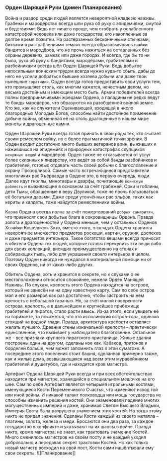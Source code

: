 ###  Орден Шарящей Руки (домен Планирования)

Война и раздор среди людей является невероятной кладезю наживы. Грабежи и мародёрство всегда шли рука об руку с эпидемиями, смутой и бедствиями. Ведь нет ничего проще, чем отобрать у ослабленного катастрофой человека или даже государства, его накопленные за долгое время пожитки. На растерзанных бесконечными стычками, битвами и разграблениями землях всегда образовывались шайки бандитов и мародёров, что не прочь нажиться на оставленных без охраны деревнях, замках или даже городах. И всегда, где бы то ни было, рука об руку с бандитами, мародёрами, грабителями и разбойниками всегда шёл Орден Шарящей Руки. Ведь добытое непосильным воинским трудом всегда нужно куда-то сбыть, дабы до него не успели добраться бывшие хозяева добычи или даже твои нынешние `соратники`. Орден всегда готов предоставить свои услуги тем, кто промышляет столь, как многим кажется, нечестным делом, но весьма достойным и имеющим место быть. Армии победителей всегда полны предприимчивыми жрецами Ордена, а паладины не редко ведут те банды мародёров, что образуются на разобщённой войной земле. Кто же, как не служители Оценивающей, входящей в число благородных Молодых Богов, способны найти достойное применение добыче войны, обменивая её на столь драгоценные в нашем мире монеты и драгоценные камни.

Орден Шарящей Руки всегда готов принять в свои ряды тех, кто считает своим ремеслом войну, но с более прагматичной точки зрения. В Орден входит достаточно много бывших ветеранов воин, выживших и нажившихся на эпидемиях и природных катастрофах скупщиков `ненужных вещей` и мародёров. Орден также не отказывается от услуг более склонных к лидерству, кто ведёт за собой банды разбойников и грабителей, готовых отдавать часть своей добычи с благословление и охрану Прозорливой. Самые часто встречающиеся представители многоликих рас Хъёрварда в Ордене это, в первую очередь, люди. Далее идут гноллы, минотавры и дварфы, почитающие `воинскую доблесть` и выживающие в основном за счёт грабежей. Орки и гоблины, дети Тьмы, обращённые в веру Двуликой, тоже не прочь пользоваться её богатыми дарами. Даже среди утончённых рас эльфов, таких как кериты и халдеты, тоже найдутся ремесленники войны.

Казна Ордена всегда полна за счёт пожертвований `добрых самаритян`, что привносят свои добытые блага в сокровищницы Ордена. Правда золота и драгоценностей у Ордена меньше, чем у остальных Орденов Хозяйки Кошельков. Зато, вместо этого, в складах Ордена хранится невероятное множество предметов роскоши, картин, оружия, доспехов и даже предметов интерьера. Такое богатство вещами всегда приносит в обители Ордена тех людей, которые готовы перекупить эти вещи либо для своих коллекций, висящих преимущественно на стенах и собирающих пыль, либо для украшения своего интерьера в целом. Поэтому Орден никогда не нуждался в материальной помощи ни от своих Орденов, ни от каких-либо других.

Обитель Ордена, хоть и хранится в секрете, но к слухами о её местоположении относится спокойнее, нежели Орден Манящей Наживы. По слухам, крепость этого Ордена находится на острове, который не занесён ни на одну известную карту. Сам по себе остров мал и его размеров как раз достаточно, чтобы застроить на нём крепость с небольшой гаванью. Но, за счёт малой поверхности острова, крепость, а в дальнейшем и крупнейшее прибежище грабителей и пиратов, стало расти ввысь. Из-за этого, если увидеть её на горизонте, то покажется, что это исполинский остров-гора, одиноко стоящий на водной глади. Правда, архитектура крепости оставляет желать лучшего. Древние стены изначальной крепости – практически единственное, что вызывает у наблюдателя благоговение. Остальное же – все признаки крупного пиратского пристанища. Жилые здания построены один на другом, сделаны кое как. Кабаков, притонов и борделей больше, чем может запомнить глаз в этой суматохе. А посередине этого поселения стоит башня, сделанная примерно также, как и жилые дома, возвышающаяся над всем этим муравейником грабителей и душегубов, где и находится кров магистра.

Артефакт Ордена Шарящей Руки всегда и при всех обстоятельствах находится при магистре, хранящийся в специальном мешочке на его шее. Сам по себе Артефакт является четырьмя игральными костями, именующиеся Кости Переменчивого Счастья, что изменяют исход той или иной войны. И никакой талант полководца или мощь государства не способны изменить решения костей. Они знаменовали падение многих могущественных империй и даже, хранимая Светом Высшего Владыки, Империя Света была разрушена знамением этих костей. Но тогда этому никто не придал значения. Сделаны Кости каждый из своего металла – платины, золота, железа и меди. Бросаются они два раза, за каждое государство в конфликте и указывают на их шансы в войне. Правда никто, кроме магистра, не знает, как трактовать знамение Костей. Много сменилось магистров на своём посту и не каждый уходил добровольно и передавал секрет трактовки Костей. Но как только новый магистр восходил на свой пост, Кости сами нашёптывали ему свои секреты.
![[Планирование]]